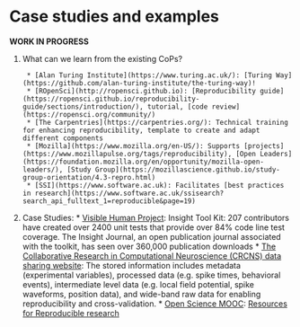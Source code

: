 # Case studies and examples

**WORK IN PROGRESS**

1. What can we learn from the existing CoPs?
	
        * [Alan Turing Institute](https://www.turing.ac.uk/): [Turing Way](https://github.com/alan-turing-institute/the-turing-way)!
        * [ROpenSci](http://ropensci.github.io): [Reproducibility guide](https://ropensci.github.io/reproducibility-guide/sections/introduction/), tutorial, [code review](https://ropensci.org/community/)
        * [The Carpentries](https://carpentries.org/): Technical training for enhancing reproducibility, template to create and adapt different components
        * [Mozilla](https://www.mozilla.org/en-US/): Supports [projects](https://www.mozillapulse.org/tags/reproducibility), [Open Leaders](https://foundation.mozilla.org/en/opportunity/mozilla-open-leaders/), [Study Group](https://mozillascience.github.io/study-group-orientation/4.3-repro.html)
        * [SSI](https://www.software.ac.uk): Facilitates [best practices in research](https://www.software.ac.uk/ssisearch?search_api_fulltext_1=reproducible&page=19)

2. Case Studies:
        * [Visible Human Project](https://www.nlm.nih.gov/research/visible/visible_human.html): Insight Tool Kit: 207 contributors have created over 2400 unit tests that provide over 84% code line test coverage. The Insight Journal, an open publication journal associated with the toolkit, has seen over 360,000 publication downloads
        * [The Collaborative Research in Computational Neuroscience (CRCNS) data sharing website](https://crcns.org/): The stored information includes metadata (experimental variables), processed data (e.g. spike times, behavioral events), intermediate level data (e.g. local field potential, spike waveforms, position data), and wide-band raw data for enabling reproducibility and cross-validation.
       * [Open Science MOOC](https://opensciencemooc.eu/): [Resources for Reproducible research](https://opensciencemooc.eu/resources/#three)